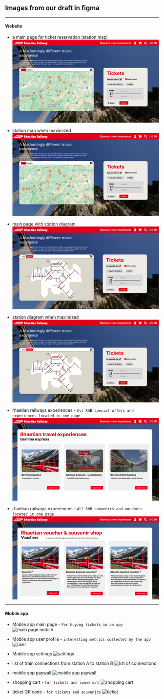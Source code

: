 ## Images from our draft in figma
---

#### Website

- a main page for ticket reservation (station map)
![main page map](https://github.com/Plajta/RhaetianRailwayRework/blob/main/docs/imgs/PlajtaWeb13.png "main page")

- station map when maximized
![station map](https://github.com/Plajta/RhaetianRailwayRework/blob/main/docs/imgs/PlajtaWeb13.png "station map")

- main page with station diagram
![main page diagram](https://github.com/Plajta/RhaetianRailwayRework/blob/main/docs/imgs/PlajtaWeb3.png "station diagram")

- station diagram when maximized
![station diagram](https://github.com/Plajta/RhaetianRailwayRework/blob/main/docs/imgs/PlajtaWeb3.png "station diagram")

- rhaetian railways experiences - `All RhB special offers and experiences located in one page`
![travel experiences](https://github.com/Plajta/RhaetianRailwayRework/blob/main/docs/imgs/PlajtaWeb1.png "travel experiences")

- rhaetian railways experiences - `All RhB souvenirs and vouchers located in one page`
![souvenir shop](https://github.com/Plajta/RhaetianRailwayRework/blob/main/docs/imgs/PlajtaWeb2.png "souvenir shop")

---

#### Mobile app

- Mobile app main page - `For buying tickets in an app`
![main page mobile](https://github.com/Plajta/RhaetianRailwayRework/blob/main/docs/imgs/PlajtaAndroidScreenShot1.png "main page mobile")

- Mobile app user profile - `interesting metrics collected by the app`
![user](https://github.com/Plajta/RhaetianRailwayRework/blob/main/docs/imgs/PlajtaAndroidScreenShot2.png "user")

- Mobile app settings
![settings](https://github.com/Plajta/RhaetianRailwayRework/blob/main/docs/imgs/PlajtaAndroidScreenShot3.png "settings")

- list of train connections from station A to station B
![list of connections](https://github.com/Plajta/RhaetianRailwayRework/blob/main/docs/imgs/PlajtaAndroidScreenShot4.png "list of connections")

- mobile app paywall
![mobile app paywall](https://github.com/Plajta/RhaetianRailwayRework/blob/main/docs/imgs/PlajtaAndroidScreenShot5.png "mobile app paywall")

- shopping cart - `for tickets and souvenirs`
![shopping cart](https://github.com/Plajta/RhaetianRailwayRework/blob/main/docs/imgs/PlajtaAndroidScreenShot6.png "shopping cart")

- ticket QR code - `for tickets and souvenirs`
![ticket](https://github.com/Plajta/RhaetianRailwayRework/blob/main/docs/imgs/PlajtaAndroidScreenShot7.png "ticket")